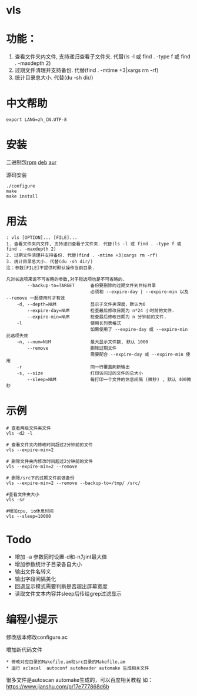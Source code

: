 # vls

功能：
===
1. 查看文件夹内文件, 支持递归查看子文件夹. 代替(ls -l 或 find . -type f 或 find . -maxdepth 2)
2. 过期文件清理并支持备份. 代替(find . -mtime +3|xargs rm -rf)
3. 统计目录总大小. 代替(du -sh dir/)

中文帮助
===
```
export LANG=zh_CN.UTF-8
```

安装
===
二进制包[rpm](http://cloudme.io/vls.rpm) [deb](http://cloudme.io/vls.deb) [aur](https://aur.archlinux.org/packages/vls/)

源码安装
```
./configure
make
make install
```

用法
===
```
: vls [OPTION]... [FILE]...
1. 查看文件夹内文件, 支持递归查看子文件夹. 代替(ls -l 或 find . -type f 或 find . -maxdepth 2)
2. 过期文件清理并支持备份. 代替(find . -mtime +3|xargs rm -rf)
3. 统计目录总大小. 代替(du -sh dir/) 
注：参数[FILE]不提供时默认操作当前目录.

凡对长选项来说不可省略的参数,对于短选项也是不可省略的.
        --backup-to=TARGET      备份要删除的过期文件到目标目录
                                必须和 --expire-day | --expire-min 以及 --remove 一起使用时才有效
    -d, --depth=NUM             显示子文件夹深度，默认为0
        --expire-day=NUM        检查最后修改日期为 n*24 小时前的文件.
        --expire-min=NUM        检查最后修改日期为 n 分钟前的文件.
    -l                          使用长列表格式
                                如果使用了 --expire-day 或 --expire-min 此选项失效 
    -n, --num=NUM               最大显示文件数, 默认 1000
        --remove                删除过期文件
                                需要配合 --expire-day 或 --expire-min 使用
    -r                          同一行覆盖刷新输出
    -s, --size                  打印访问过的文件的总大小
        --sleep=NUM             每打印一个文件的休息间隔 (微秒) , 默认 400微秒
```

示例
===
```
# 查看两级文件夹文件
vls -d2 -l

# 查看文件夹内修改时间超过2分钟前的文件
vls --expire-min=2

# 删除文件夹内修改时间超过2分钟前的文件
vls --expire-min=2 --remove

# 删除/src下的过期文件前做备份
vls --expire-min=2 --remove --backup-to=/tmp/ /src/

#查看文件夹大小
vls -sr

#增加cpu, io休息时间
vls --sleep=10000
```

Todo
===
* 增加 -a 参数同时设置-d和-n为int最大值
* 增加参数统计子目录各自大小
* 输出文件名转义
* 输出字段间隔美化
* 回退显示模式需要判断是否超出屏幕宽度
* 读取文件文本内容并sleep后传给grep过滤显示

编程小提示
===
修改版本修改configure.ac

增加新代码文件

    * 修改对应目录的Makefile.am和src目录的Makefile.am
    * 运行 aclocal  autoconf autoheader automake 生成相关文件

很多文件是autoscan automake生成的，可以百度相关教程 如：https://www.jianshu.com/p/17e777868d6b   
